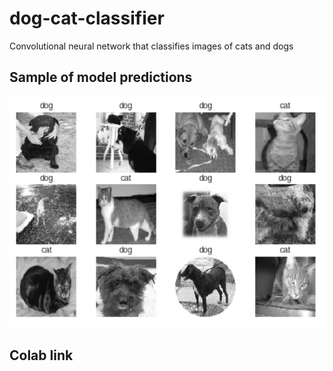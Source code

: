 # dog-cat-classifier
Convolutional neural network that classifies images of cats and dogs

## Sample of model predictions
![image](results.png)

## Colab link
